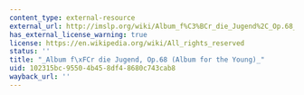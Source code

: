 ```yaml
---
content_type: external-resource
external_url: http://imslp.org/wiki/Album_f%C3%BCr_die_Jugend%2C_Op.68_%28Schumann%2C_Robert%29
has_external_license_warning: true
license: https://en.wikipedia.org/wiki/All_rights_reserved
status: ''
title: "_Album f\xFCr die Jugend, Op.68 (Album for the Young)_"
uid: 102315bc-9550-4b45-8df4-8680c743cab8
wayback_url: ''
---
```

